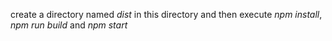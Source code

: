create a directory named *dist* in this directory and then execute *npm install*, *npm run build* and *npm start*